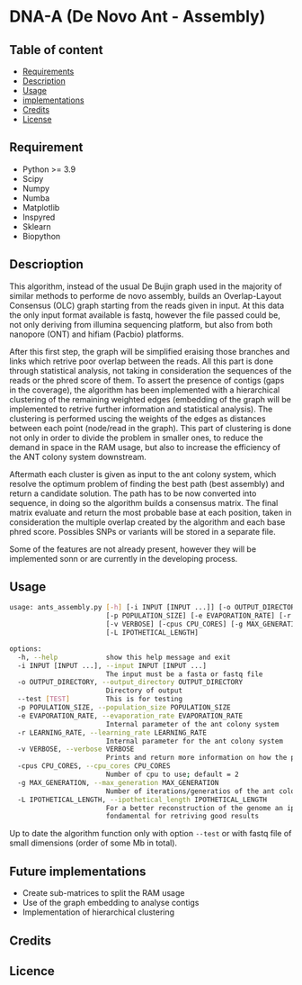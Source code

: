 # DNA-A (De Novo Ant - Assembly)

## Table of content

- [Requirements](#requirement)
- [Description](#descrioption)
- [Usage](#usage)
- [implementations](#implementations)
- [Credits](#credits)
- [License](#licence)

## Requirement

- Python >= 3.9
- Scipy
- Numpy
- Numba
- Matplotlib
- Inspyred
- Sklearn
- Biopython


## Descrioption

This algorithm, instead of the usual De Bujin graph used in the majority of similar methods to performe de novo assembly, builds an Overlap-Layout Consensus (OLC) graph starting from the reads given in input. At this data the only input format available is fastq, however the file passed could be, not only deriving from illumina sequencing platform, but also from both nanopore (ONT) and hifiam (Pacbio) platforms.

After this first step, the graph will be simplified eraising those branches and links which retrive poor overlap between the reads. All this part is done through statistical analysis, not taking in consideration the sequences of the reads or the phred score of them.
To assert the presence of contigs (gaps in the coverage), the algorithm has been implemented with a hierarchical clustering of the remaining weighted edges (embedding of the graph will be implemented to retrive further information and statistical analysis). The clustering is performed uscing the weights of the edges as distances between each point (node/read in the graph). This part of clustering is done not only in order to divide the problem in smaller ones, to reduce the demand in space in the RAM usage, but also to increase the efficiency of the ANT colony system downstream.

Aftermath each cluster is given as input to the ant colony system, which resolve the optimum problem of finding the best path (best assembly) and return a candidate solution. The path has to be now converted into sequence, in doing so the algorithm builds a consensus matrix. The final matrix evaluate and return the most probable base at each position, taken in consideration the multiple overlap created by the algorithm and each base phred score. Possibles SNPs or variants will be stored in a separate file.

Some of the features are not already present, however they will be implemented sonn or are currently in the developing process.

## Usage


``` bash
usage: ants_assembly.py [-h] [-i INPUT [INPUT ...]] [-o OUTPUT_DIRECTORY] [--test [TEST]]
                        [-p POPULATION_SIZE] [-e EVAPORATION_RATE] [-r LEARNING_RATE]
                        [-v VERBOSE] [-cpus CPU_CORES] [-g MAX_GENERATION]       
                        [-L IPOTHETICAL_LENGTH]

options:
  -h, --help            show this help message and exit
  -i INPUT [INPUT ...], --input INPUT [INPUT ...]
                        The input must be a fasta or fastq file
  -o OUTPUT_DIRECTORY, --output_directory OUTPUT_DIRECTORY
                        Directory of output
  --test [TEST]         This is for testing
  -p POPULATION_SIZE, --population_size POPULATION_SIZE
  -e EVAPORATION_RATE, --evaporation_rate EVAPORATION_RATE
                        Internal parameter of the ant colony system
  -r LEARNING_RATE, --learning_rate LEARNING_RATE
                        Internal parameter for the ant colony system
  -v VERBOSE, --verbose VERBOSE
                        Prints and return more information on how the process is developing
  -cpus CPU_CORES, --cpu_cores CPU_CORES
                        Number of cpu to use; default = 2
  -g MAX_GENERATION, --max_generation MAX_GENERATION
                        Number of iterations/generatios of the ant colony algorithm
  -L IPOTHETICAL_LENGTH, --ipothetical_length IPOTHETICAL_LENGTH
                        For a better reconstruction of the genome an ipotetical lenght of the sequence to rebuild is      
                        fondamental for retriving good results
```

Up to date the algorithm function only with option `--test` or with fastq file of small dimensions (order of some Mb in total).

## Future implementations

- Create sub-matrices to split the RAM usage
- Use of the graph embedding to analyse contigs
- Implementation of hierarchical clustering

## Credits

## Licence